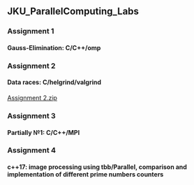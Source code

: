 ## JKU_ParallelComputing_Labs

### Assignment 1
#### Gauss-Elimination: C/C++/omp

### Assignment 2
#### Data races: C/helgrind/valgrind
[Assignment 2.zip](https://github.com/a-ndr3/JKU_ParallelComputing_Labs/files/11502411/Assignment.2.zip)

### Assignment 3
#### Partially №1: C/C++/MPI

### Assignment 4
#### c++17: image processing using tbb/Parallel, comparison and implementation of different prime numbers counters

